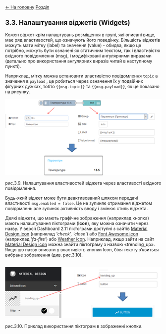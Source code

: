 [<- На головну](../)  [Розділ](README.md)

## 3.3. Налаштування віджетів (Widgets)

Кожен віджет крім налаштувань розміщення в групі, які описані вище, має ряд властивостей, що означують його поведінку. Більшість віджетів можуть мати мітку (label) та значення (value) - обидва, якщо це потрібно, можуть бути означені як статичним текстом, так і властивістю вхідного повідомлення (msg), і модифіковані ангулярними виразами (детально про використання ангулярних виразів читай в наступному пункті).  

Наприклад, мітку можна встановити властивістю повідомлення `topic` а значення в `payload` , це робиться через означення їх у подвійних фігурних дужках, тобто `{{msg.topic}}` та `{{msg.payload}}`, як це показано на рисунку.

![img](media/3_9.png)

рис.3.9. Налаштування властивостей віджета через властивості вхідного повідомлення.

Будь-який віджет може бути деактивований шляхом передачі властивості `msg.enabled = false`. Це не зупиняє отримання віджетом повідомлень але зупиняє активність вводу і змінює стиль віджета.

Деякі віджети, що мають графічне зображення (наприклад кнопка) мають налаштування піктограми (**Icon**), яку можна означити через назву. У версії Dashboard 2.11 піктограми доступні з сайтів [Material Design icon](https://design.google.com/icons/) (наприклад *'check', 'close'*)  або [Font Awesome icon](https://fontawesome.com/v4.7.0/icons/)  (наприклад *'fa-fire'*) або [Weather icon](https://github.com/Paul-Reed/weather-icons-lite/blob/master/css/weather-icons-lite.css). Наприклад, якщо зайти на сайт [Material Design icon](https://design.google.com/icons/) можна знайти піктограму з назвою «trending_up». Якщо цю назву вписати у властивість кнопки Icon, біля тексту з’явиться вибране зображення (див. рис.3.10). 

​      ![img](media/3_10.png)

 рис.3.10. Приклад використання піктограм в зображенні кнопки. 
